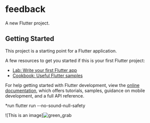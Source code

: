 # feedback

A new Flutter project.

## Getting Started

This project is a starting point for a Flutter application.

A few resources to get you started if this is your first Flutter project:

- [Lab: Write your first Flutter app](https://docs.flutter.dev/get-started/codelab)
- [Cookbook: Useful Flutter samples](https://docs.flutter.dev/cookbook)

For help getting started with Flutter development, view the
[online documentation](https://docs.flutter.dev/), which offers tutorials,
samples, guidance on mobile development, and a full API reference.

*run
flutter run --no-sound-null-safety

![This is an image]![green_grab](https://user-images.githubusercontent.com/107684179/185778004-442934a8-647e-4fd0-a3e7-4307c771eb51.jpg)
